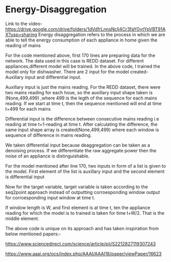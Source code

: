 # Energy-Disaggregation

Link to the video- https://drive.google.com/drive/folders/1dVdfrLnnsNcIj4Cr3faYGytYpVBT91AX?usp=sharing 
Energy disaggregation refers to the process in which we are able to tell the energy consumption of each appliance in home given the reading of mains

For the code mentioned above, first 170 lines are preparing data for the network. The data used in this case is REDD dataset. For different appliances,different model will be trained. 
In the above code, I trained the model only for dishwasher. There are 2 input for the model created- Auxillary input and differential input.

Auxillary input is just the mains reading. For the REDD dataset, there were two mains reading for each houe, so the auxillary input shape taken is (None,499,499)
,where 499 is the legth of the sequence for each mains reading. If we start at time t, then the sequence mentioned will end at time t+499 for each mains

Differential input is the difference between consecutive mains reading i.e reading at time t+1-reading at time t. After calculating the difference, the same input shape
array is created(None,499,499) where each window is sequence of difference in mains reading.

We taken differential input because deaggregation  can be taken as a denoising process. If we differentiate the raw aggregate power then the noise of an appliance is distinguishable.

For the model mentioned after line 170, two inputs in form of a list is given to the model. First element of the list is auxillary input and the second element is differential input

Now for the target variable, target variable is taken according to the seq2point approach instead of outputting corroesponding window output for corroesponding
input window at time t.

If window length is W, and first element is at time t, ten the appliance reading for which the model is to trained is taken for time t+W/2. That is the
middle element.

The above code is unique on its approach and has taken inspiration from below mentioned papers:-

https://www.sciencedirect.com/science/article/pii/S2212827119307243

https://www.aaai.org/ocs/index.php/AAAI/AAAI18/paper/viewPaper/16623

